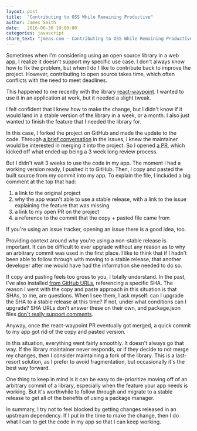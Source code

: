 ```yaml
---
layout: post
title:  "Contributing to OSS While Remaining Productive"
author: James Smith
date:   2016-06-30 10:00:00
categories: javascript
share_text: "jmeas.com – Contributing to OSS While Remaining Productive"
---
```


Sometimes when I'm considering using an open source library in a web app, I realize
it doesn't support my specific use case. I don't always know how to fix the
problem, but when I do I like to contribute back to improve the project. However, contributing
to open source takes time, which often conflicts with the need to meet deadlines.

This happened to me recently with the library
[react-waypoint](https://github.com/brigade/react-waypoint). I wanted to use it
in an application at work, but it needed a slight tweak.

I felt confident that I knew how to make the change, but I didn't know if it would
land in a stable version of the library in a week, or a month. I also just wanted to finish the feature that
I needed the library for.

In this case, I forked the project on GitHub and made the update to the code. Through [a
brief conversation](https://github.com/brigade/react-waypoint/issues/77) in the
issues, I knew the maintainer would be interested in
merging it into the project. So I opened
[a PR](https://github.com/brigade/react-waypoint/pull/94), which kicked off what
ended up being a 3 week long review process.

But I didn't wait 3 weeks to use the code in my app. The moment I had a working
version ready, I pushed it to GitHub. Then, I copy and pasted the built source from my commit into my app. To explain
the file, I included a big comment at the
top that had:

1. a link to the original project
2. why the app wasn't able to use a stable release, with a link to the issue explaining the feature that was missing
3. a link to my open PR on the project
4. a reference to the commit that the copy + pasted file came from

If you're using an issue tracker, opening an issue there is a good idea, too.

Providing context around why you're using a non-stable release is
important. It can be difficult to ever upgrade without any reason as to
why an arbitrary commit was used in the first place. I like to think that if I
hadn't been able to follow through with moving to a stable release, that another
developer after me would have had the information she needed to do so.

If copy and pasting feels too gross to you, I totally understand. In the past, I've also installed
[from GitHub URLs](https://docs.npmjs.com/files/package.json#git-urls-as-dependencies),
referencing a specific SHA.
The reason I went with the copy and paste approach in this situation is that SHAs, to me, are
questions. When I see them, I ask myself: can I upgrade the SHA to a stable
release at this time? If not, under what conditions can I upgrade? SHA URLs
don't answer these on their own, and package.json files [don't really support comments](http://stackoverflow.com/questions/14221579/how-do-i-add-comments-to-package-json-for-npm-install/14221781#14221781).

Anyway, once the react-waypoint PR eventually got merged, a quick commit to
my app got rid of the copy and pasted version.

In this situation, everything went fairly smoothly. It doesn't
always go that way. If the library maintainer never responds,
or if they decide to not merge my changes, then I consider maintaining
a fork of the library. This is a last-resort solution, as I prefer to avoid
fragmentation, but occasionally it's the best way forward.

One thing to keep in mind is it can be easy to de-prioritize moving off of an arbitrary
commit of a library, especially when the feature your app needs is working. But it's
worthwhile to follow through and migrate to a stable release to get all of the
benefits of using a package
manager.

In summary, I try not to feel blocked by getting changes released in an
upstream dependency. If I put in the time to make the change, then I do what I
can to get the code in my app so that I can keep working.
